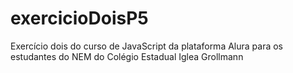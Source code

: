 # exercicioDoisP5
Exercício dois do curso de JavaScript da plataforma Alura para os estudantes do NEM do Colégio Estadual Iglea Grollmann
